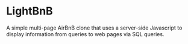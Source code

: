 # LightBnB
A simple multi-page AirBnB clone that uses a server-side Javascript to display information from queries to web pages via SQL queries. 